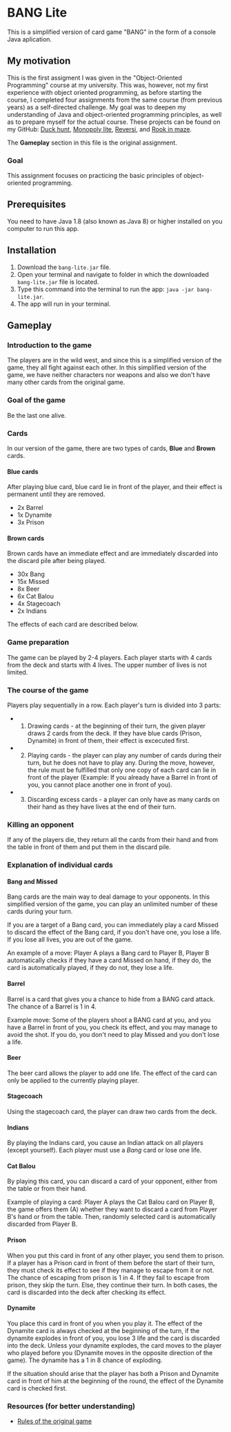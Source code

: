 # BANG Lite

This is a simplified version of card game "BANG" in the form of a console Java aplication.

## My motivation
This is the first assigment I was given in the "Object-Oriented Programming" course at my university. This was, however, not my first experience with object oriented programming, as before starting the course, I completed four assignments from the same course (from previous years) as a self-directed challenge. My goal was to deepen my understanding of Java and object-oriented programming principles, as well as to prepare myself for the actual course. These projects can be found on my GitHub: [Duck hunt](https://github.com/amj-j/duck-hunt-java), [Monopoly lite](https://github.com/amj-j/monopoly-lite-java), [Reversi](https://github.com/amj-j/reversi-java), and [Rook in maze](https://github.com/amj-j/rook-in-maze-java).

The **Gameplay** section in this file is the original assignment.

### Goal
This assignment focuses on practicing the basic principles of object-oriented programming.

## Prerequisites
You need to have Java 1.8 (also known as Java 8) or higher installed on you computer to run this app.

## Installation
1. Download the ```bang-lite.jar``` file.
2. Open your terminal and navigate to folder in which the downloaded ```bang-lite.jar``` file is located.
3. Type this command into the terminal to run the app: ```java -jar bang-lite.jar```.
4. The app will run in your terminal.

## Gameplay

### Introduction to the game

The players are in the wild west, and since this is a simplified version of the game, they all fight against each other. In this simplified version of the game, we have neither characters nor weapons and also we don't have many other cards from the original game.

### Goal of the game

Be the last one alive.

### Cards

In our version of the game, there are two types of cards, **Blue** and **Brown** cards.

#### Blue cards

After playing blue card, blue card lie in front of the player, and their effect is permanent until they are removed.

* 2x Barrel
* 1x Dynamite
* 3x Prison

#### Brown cards

Brown cards have an immediate effect and are immediately discarded into the discard pile after being played.

* 30x Bang
* 15x Missed
* 8x Beer
* 6x Cat Balou
* 4x Stagecoach
* 2x Indians

The effects of each card are described below.

### Game preparation

The game can be played by 2-4 players. Each player starts with 4 cards from the deck and starts with 4 lives. The upper number of lives is not limited.

### The course of the game

Players play sequentially in a row. Each player's turn is divided into 3 parts:
* 1. Drawing cards - at the beginning of their turn, the given player draws 2 cards from the deck. If they have blue cards (Prison, Dynamite) in front of them, their effect is excecuted first.
* 2. Playing cards - the player can play any number of cards during their turn, but he does not have to play any. During the move, however, the rule must be fulfilled that only one copy of each card can lie in front of the player (Example: If you already have a Barrel in front of you, you cannot place another one in front of you).
* 3. Discarding excess cards - a player can only have as many cards on their hand as they have lives at the end of their turn.

### Killing an opponent

If any of the players die, they return all the cards from their hand and from the table in front of them and put them in the discard pile.

### Explanation of individual cards

#### Bang and Missed

Bang cards are the main way to deal damage to your opponents. In this simplified version of the game, you can play an unlimited number of these cards during your turn.

If you are a target of a Bang card, you can immediately play a card Missed to discard the effect of the Bang card, if you don't have one, you lose a life. If you lose all lives, you are out of the game.

An example of a move: Player A plays a Bang card to Player B, Player B automatically checks if they have a card Missed on hand, if they do, the card is automatically played, if they do not, they lose a life.

#### Barrel

Barrel is a card that gives you a chance to hide from a BANG card attack. The chance of a Barrel is 1 in 4.

Example move: Some of the players shoot a BANG card at you, and you have a Barrel in front of you, you check its effect, and you may manage to avoid the shot. If you do, you don't need to play Missed and you don't lose a life.

#### Beer

The beer card allows the player to add one life. The effect of the card can only be applied to the currently playing player.

#### Stagecoach

Using the stagecoach card, the player can draw two cards from the deck.

#### Indians

By playing the Indians card, you cause an Indian attack on all players (except yourself). Each player must use a *Bang* card or lose one life.

#### Cat Balou

By playing this card, you can discard a card of your opponent, either from the table or from their hand.

Example of playing a card: Player A plays the Cat Balou card on Player B, the game offers them (A) whether they want to discard a card from Player B's hand or from the table. Then, randomly selected card is automatically discarded from Player B.

#### Prison

When you put this card in front of any other player, you send them to prison. If a player has a Prison card in front of them before the start of their turn, they must check its effect to see if they manage to escape from it or not. The chance of escaping from prison is 1 in 4. If they fail to escape from prison, they skip the turn. Else, they continue their turn. In both cases, the card is discarded into the deck after checking its effect.

#### Dynamite

You place this card in front of you when you play it. The effect of the Dynamite card is always checked at the beginning of the turn, if the dynamite explodes in front of you, you lose 3 life and the card is discarded into the deck. Unless your dynamite explodes, the card moves to the player who played before you (Dynamite moves in the opposite direction of the game). The dynamite has a 1 in 8 chance of exploding.

If the situation should arise that the player has both a Prison and Dynamite card in front of him at the beginning of the round, the effect of the Dynamite card is checked first.

### Resources (for better understanding)
* [Rules of the original game](https://www.ultraboardgames.com/bang/game-rules.php)
